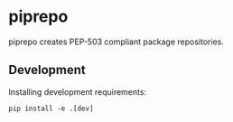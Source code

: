 # piprepo
piprepo creates PEP-503 compliant package repositories.

## Development

Installing development requirements:

    pip install -e .[dev]
